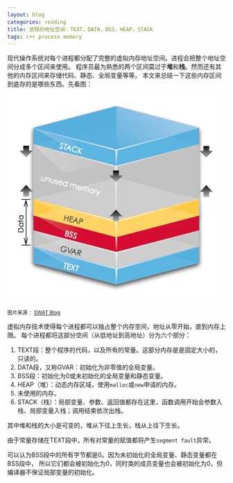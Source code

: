 ```yaml
---
layout: blog
categories: reading
title: 进程的地址空间：TEXT，DATA，BSS，HEAP，STACK
tags: c++ process memory 
---
```


现代操作系统对每个进程都分配了完整的虚拟内存地址空间。进程会把整个地址空间分成多个区间来使用。
程序员最为熟悉的两个区间莫过于**堆**和**栈**。然而还有其他的内存区间来存储代码、静态、全局变量等等。
本文来总结一下这些内存区间到底存的是哪些东西。先看图：

<div class="float: left; max-width: 350px;">

<img src="/assets/img/blog/memory.png" alt="@2x">

<small>图片来源：
  <a href="http://www.sw-at.com/blog/2011/03/23/where-does-code-execute-process-address-space-code-gvar-bss-heap-stack/">SWAT Blog</a>
</small>

</div>

虚拟内存技术使得每个进程都可以独占整个内存空间，地址从零开始，直到内存上限。
每个进程都将这部分空间（从低地址到高地址）分为六个部分：

1. TEXT段：整个程序的代码，以及所有的常量。这部分内存是是固定大小的，只读的。
2. DATA段，又称GVAR：初始化为非零值的全局变量。
3. BSS段：初始化为0或未初始化的全局变量和静态变量。
4. HEAP（堆）：动态内存区域，使用`malloc`或`new`申请的内存。
5. 未使用的内存。
6. STACK（栈）：局部变量、参数、返回值都存在这里，函数调用开始会参数入栈、局部变量入栈；调用结束依次出栈。

其中堆和栈的大小是可变的，堆从下往上生长，栈从上往下生长。

由于常量存储在TEXT段中，所有对常量的赋值都将产生`segment fault`异常。

可以认为BSS段中的所有字节都是0。因为未初始化的全局变量、静态变量都在BSS段中，
所以它们都会被初始化为0，同时类的成员变量也会被初始化为0，但编译器不保证局部变量的初始化。
